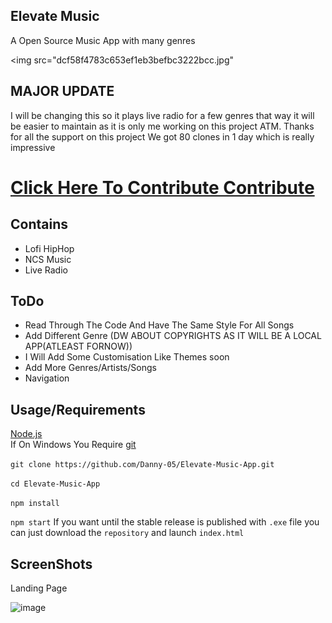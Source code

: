 
## Elevate Music

A Open Source Music App with many genres

<img src="dcf58f4783c653ef1eb3befbc3222bcc.jpg"
## MAJOR UPDATE
I will be changing this so it plays live radio for a few genres that way it will be easier to maintain as it is only me working on this project ATM.
Thanks for all the support on this project We got 80 clones in 1 day which is really impressive
<h1><a href="CONTRIBUTING.md">Click Here To Contribute Contribute</a></h1>

## Contains

- Lofi HipHop
- NCS Music
- Live Radio


## ToDo
- Read Through The Code And Have The Same Style For All Songs <br>
- Add Different Genre (DW ABOUT COPYRIGHTS AS IT WILL BE A LOCAL APP(ATLEAST FORNOW))
- I Will Add Some Customisation Like Themes soon
- Add More Genres/Artists/Songs
- Navigation
## Usage/Requirements

<a href="https://nodejs.org/en/">Node.js</a><br>
If On Windows You Require <a href="https://git-scm.com/">git</a>

`
git clone https://github.com/Danny-05/Elevate-Music-App.git
`
<br>

`
cd Elevate-Music-App
`
<br>

`
npm install
`
<br>

`
npm start
`
If you want until the stable release is published with `.exe` file you can just download the `repository` and launch `index.html`
## ScreenShots

Landing Page

![image](https://imgur.com/4TSCRp4.png)

